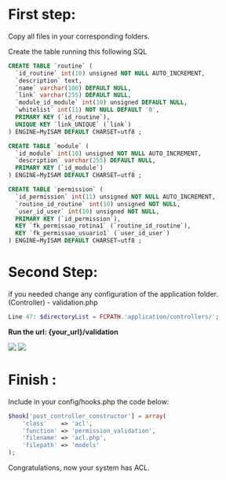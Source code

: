 <h1> First step: </h1>

Copy all files in your corresponding folders.

Create the table running this following SQL

```sql
CREATE TABLE `routine` (
  `id_routine` int(10) unsigned NOT NULL AUTO_INCREMENT,
  `description` text,
  `name` varchar(100) DEFAULT NULL,
  `link` varchar(255) DEFAULT NULL,
  `module_id_module` int(10) unsigned DEFAULT NULL,
  `whitelist` int(11) NOT NULL DEFAULT '0',
  PRIMARY KEY (`id_routine`),
  UNIQUE KEY `link_UNIQUE` (`link`)
) ENGINE=MyISAM DEFAULT CHARSET=utf8 ;

CREATE TABLE `module` (
  `id_module` int(10) unsigned NOT NULL AUTO_INCREMENT,
  `description` varchar(255) DEFAULT NULL,
  PRIMARY KEY (`id_module`)
) ENGINE=MyISAM DEFAULT CHARSET=utf8 ;

CREATE TABLE `permission` (
  `id_permission` int(11) unsigned NOT NULL AUTO_INCREMENT,
  `routine_id_routine` int(10) unsigned NOT NULL,
  `user_id_user` int(10) unsigned NOT NULL,
  PRIMARY KEY (`id_permission`),
  KEY `fk_permissao_rotina1` (`routine_id_routine`),
  KEY `fk_permissao_usuario1` (`user_id_user`)
) ENGINE=MyISAM DEFAULT CHARSET=utf8 ;
```

<h1>Second Step: </h1>

if you needed change any configuration of the application folder. (Controller) - validation.php

```php
Line 47: $directoryList = FCPATH.'application/controllers/';
```

<strong>Run the url: {your_url}/validation</strong>

<img style="max-width:100%;" src="https://raw.github.com/scorpionslh/ACL/master/screenshot/validation2.png">

<img style="max-width:100%;" src="https://raw.github.com/scorpionslh/ACL/master/screenshot/validation1.png">

<h1>Finish : </h1>

Include in your config/hooks.php the code below:
```php
$hook['post_controller_constructor'] = array(
    'class'    => 'acl',
    'function' => 'permission_validation',
    'filename' => 'acl.php',
    'filepath' => 'models'
);  
```
Congratulations, now your system has ACL.


